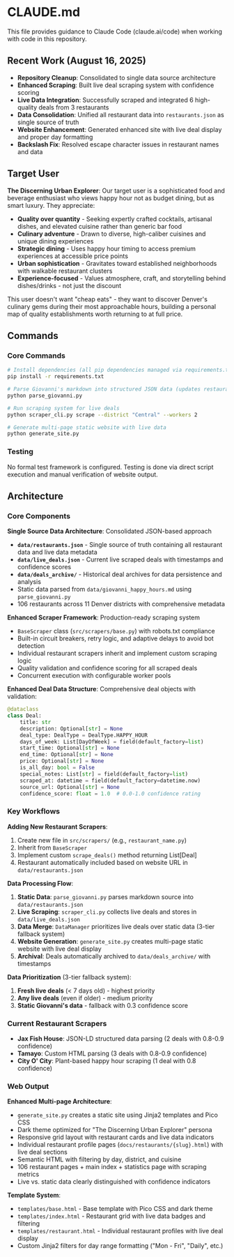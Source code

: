 # CLAUDE.md

This file provides guidance to Claude Code (claude.ai/code) when working with code in this repository.

## Recent Work (August 16, 2025)
- **Repository Cleanup**: Consolidated to single data source architecture
- **Enhanced Scraping**: Built live deal scraping system with confidence scoring
- **Live Data Integration**: Successfully scraped and integrated 6 high-quality deals from 3 restaurants
- **Data Consolidation**: Unified all restaurant data into `restaurants.json` as single source of truth
- **Website Enhancement**: Generated enhanced site with live deal display and proper day formatting
- **Backslash Fix**: Resolved escape character issues in restaurant names and data

## Target User

**The Discerning Urban Explorer**: Our target user is a sophisticated food and beverage enthusiast who views happy hour not as budget dining, but as smart luxury. They appreciate:

- **Quality over quantity** - Seeking expertly crafted cocktails, artisanal dishes, and elevated cuisine rather than generic bar food
- **Culinary adventure** - Drawn to diverse, high-caliber cuisines and unique dining experiences  
- **Strategic dining** - Uses happy hour timing to access premium experiences at accessible price points
- **Urban sophistication** - Gravitates toward established neighborhoods with walkable restaurant clusters
- **Experience-focused** - Values atmosphere, craft, and storytelling behind dishes/drinks - not just the discount

This user doesn't want "cheap eats" - they want to discover Denver's culinary gems during their most approachable hours, building a personal map of quality establishments worth returning to at full price.

## Commands

### Core Commands
```bash
# Install dependencies (all pip dependencies managed via requirements.txt)
pip install -r requirements.txt

# Parse Giovanni's markdown into structured JSON data (updates restaurants.json)
python parse_giovanni.py

# Run scraping system for live deals
python scraper_cli.py scrape --district "Central" --workers 2

# Generate multi-page static website with live data
python generate_site.py
```

### Testing
No formal test framework is configured. Testing is done via direct script execution and manual verification of website output.

## Architecture

### Core Components

**Single Source Data Architecture**: Consolidated JSON-based approach
- **`data/restaurants.json`** - Single source of truth containing all restaurant data and live data metadata
- **`data/live_deals.json`** - Current live scraped deals with timestamps and confidence scores
- **`data/deals_archive/`** - Historical deal archives for data persistence and analysis
- Static data parsed from `data/giovanni_happy_hours.md` using `parse_giovanni.py`
- 106 restaurants across 11 Denver districts with comprehensive metadata

**Enhanced Scraper Framework**: Production-ready scraping system
- `BaseScraper` class (`src/scrapers/base.py`) with robots.txt compliance
- Built-in circuit breakers, retry logic, and adaptive delays to avoid bot detection
- Individual restaurant scrapers inherit and implement custom scraping logic
- Quality validation and confidence scoring for all scraped deals
- Concurrent execution with configurable worker pools

**Enhanced Deal Data Structure**: Comprehensive deal objects with validation:
```python
@dataclass
class Deal:
    title: str
    description: Optional[str] = None
    deal_type: DealType = DealType.HAPPY_HOUR
    days_of_week: List[DayOfWeek] = field(default_factory=list)
    start_time: Optional[str] = None
    end_time: Optional[str] = None
    price: Optional[str] = None
    is_all_day: bool = False
    special_notes: List[str] = field(default_factory=list)
    scraped_at: datetime = field(default_factory=datetime.now)
    source_url: Optional[str] = None
    confidence_score: float = 1.0  # 0.0-1.0 confidence rating
```

### Key Workflows

**Adding New Restaurant Scrapers**:
1. Create new file in `src/scrapers/` (e.g., `restaurant_name.py`)
2. Inherit from `BaseScraper`
3. Implement custom `scrape_deals()` method returning List[Deal]
4. Restaurant automatically included based on website URL in `data/restaurants.json`

**Data Processing Flow**:
1. **Static Data**: `parse_giovanni.py` parses markdown source into `data/restaurants.json`
2. **Live Scraping**: `scraper_cli.py` collects live deals and stores in `data/live_deals.json`
3. **Data Merge**: `DataManager` prioritizes live deals over static data (3-tier fallback system)
4. **Website Generation**: `generate_site.py` creates multi-page static website with live deal display
5. **Archival**: Deals automatically archived to `data/deals_archive/` with timestamps

**Data Prioritization** (3-tier fallback system):
1. **Fresh live deals** (< 7 days old) - highest priority
2. **Any live deals** (even if older) - medium priority  
3. **Static Giovanni's data** - fallback with 0.3 confidence score

### Current Restaurant Scrapers
- **Jax Fish House**: JSON-LD structured data parsing (2 deals with 0.8-0.9 confidence)
- **Tamayo**: Custom HTML parsing (3 deals with 0.8-0.9 confidence)
- **City O' City**: Plant-based happy hour scraping (1 deal with 0.8 confidence)

### Web Output
**Enhanced Multi-page Architecture**: 
- `generate_site.py` creates a static site using Jinja2 templates and Pico CSS
- Dark theme optimized for "The Discerning Urban Explorer" persona  
- Responsive grid layout with restaurant cards and live data indicators
- Individual restaurant profile pages (`docs/restaurants/{slug}.html`) with live deal sections
- Semantic HTML with filtering by day, district, and cuisine
- 106 restaurant pages + main index + statistics page with scraping metrics
- Live vs. static data clearly distinguished with confidence indicators

**Template System**:
- `templates/base.html` - Base template with Pico CSS and dark theme
- `templates/index.html` - Restaurant grid with live data badges and filtering
- `templates/restaurant.html` - Individual restaurant profiles with live deal display
- Custom Jinja2 filters for day range formatting ("Mon - Fri", "Daily", etc.)